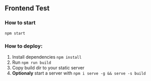 ## Frontend Test

### How to start
`npm start`  


### How to deploy:
 1. Install dependencies `npm install`
 2. Run `npm run build`
 3. Copy build dir to your static server
 4. **Optionaly** start a server with `npm i serve -g && serve -s build`

